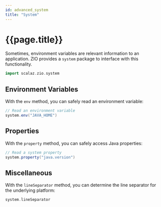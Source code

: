 ```yaml
---
id: advanced_system
title: "System"
---
```


# {{page.title}}

Sometimes, environment variables are relevant information to an application. ZIO provides a `system` package to interface with this functionality.

```scala mdoc:silent
import scalaz.zio.system
```

## Environment Variables

With the `env` method, you can safely read an environment variable:

```scala mdoc
// Read an environment variable
system.env("JAVA_HOME")
```

## Properties

With the `property` method, you can safely access Java properties:

```scala mdoc
// Read a system property
system.property("java.version")
```

## Miscellaneous

With the `lineSeparator` method, you can determine the line separator for the underlying platform:

```scala mdoc
system.lineSeparator
```
